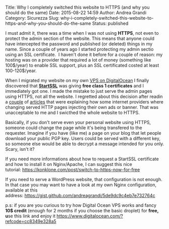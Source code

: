 Title: Why I completely switched this website to HTTPS (and why you should do the same)
Date: 2015-08-22 14:59
Author: Andrea Grandi
Category: Sicurezza
Slug: why-i-completely-switched-this-website-to-https-and-why-you-should-do-the-same
Status: published

I must admit it, there was a time when I was not using **HTTPS**, not
even to protect the admin section of the website. This means that anyone
could have intercepted the password and published (or deleted) things in
my name. Since a couple of years ago I started protecting my admin
sectio using an SSL certificate.  I haven't done it before for a couple
of reason: my hosting was on a provider that required a lot of money
(something like 100\$/year) to enable SSL support, plus an SSL
certificated costed at least 100-120\$/year.

When I migrated my website on my own [VPS on
DigitalOcean](https://www.digitalocean.com/?refcode=cc8349e328a5) I
finally discovered that **[StartSSL](https://www.startssl.com)** was
giving **free class 1 certificates** and I immediately got one. I made
the mistake to just serve the admin pages using HTTPS, not all the
website. I regretted about this decision after readin a
[couple](http://dannyman.toldme.com/2010/12/23/swa-yahoo-being-evil/) of
[articles](http://opensource.com/business/15/8/interview-daniel-roesler-utilityapi)
that were explaining how some internet providers where changing served
HTTP pages injecting their own ads or banner. That was unacceptable to
me and I swicthed the whole website to HTTPS.

Basically, if you don't serve even your personal website using HTTPS,
someone could change the page while it's being transfered to the
requester. Imagine if you have (like me) a page on your blog that let
people download your public PGP key. Users could be served with a
different key, so someone else would be able to decrypt a message
intended for you only. Scary, isn't it?

If you need more informations about how to request a StartSSL
certificate and how to install it on Nginx/Apache, I can suggest this
nice tutorial: <https://konklone.com/post/switch-to-https-now-for-free>

If you need to serve a WordPress website, that configuration is not
enough. In that case you may want to have a look at my own Nginx
configuration, available at this
address: <https://gist.github.com/andreagrandi/5de9dc9c4eb7e732764c>

p.s: if you are you curious to try how Digital Ocean VPS works and fancy
**10\$ credit** (enough for 2 months if you choose the basic droplet)
for **free, u**se this link and enjoy
it <https://www.digitalocean.com/?refcode=cc8349e328a5>
